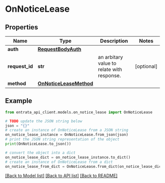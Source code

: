 # OnNoticeLease


## Properties

Name | Type | Description | Notes
------------ | ------------- | ------------- | -------------
**auth** | [**RequestBodyAuth**](RequestBodyAuth.md) |  | 
**request_id** | **str** | an arbitary value to relate with response. | [optional] 
**method** | [**OnNoticeLeaseMethod**](OnNoticeLeaseMethod.md) |  | 

## Example

```python
from entrata_api_client.models.on_notice_lease import OnNoticeLease

# TODO update the JSON string below
json = "{}"
# create an instance of OnNoticeLease from a JSON string
on_notice_lease_instance = OnNoticeLease.from_json(json)
# print the JSON string representation of the object
print(OnNoticeLease.to_json())

# convert the object into a dict
on_notice_lease_dict = on_notice_lease_instance.to_dict()
# create an instance of OnNoticeLease from a dict
on_notice_lease_from_dict = OnNoticeLease.from_dict(on_notice_lease_dict)
```
[[Back to Model list]](../README.md#documentation-for-models) [[Back to API list]](../README.md#documentation-for-api-endpoints) [[Back to README]](../README.md)


